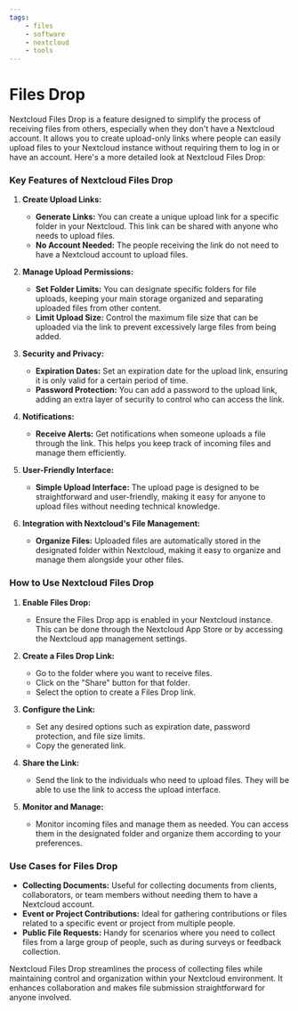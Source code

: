 ```yaml
---
tags:
    - files
    - software
    - nextcloud
    - tools
---
```


# Files Drop

Nextcloud Files Drop is a feature designed to simplify the process of receiving files from others, especially when they don't have a Nextcloud account. It allows you to create upload-only links where people can easily upload files to your Nextcloud instance without requiring them to log in or have an account. Here's a more detailed look at Nextcloud Files Drop:

### **Key Features of Nextcloud Files Drop**

1. **Create Upload Links:**
   - **Generate Links:** You can create a unique upload link for a specific folder in your Nextcloud. This link can be shared with anyone who needs to upload files.
   - **No Account Needed:** The people receiving the link do not need to have a Nextcloud account to upload files.

2. **Manage Upload Permissions:**
   - **Set Folder Limits:** You can designate specific folders for file uploads, keeping your main storage organized and separating uploaded files from other content.
   - **Limit Upload Size:** Control the maximum file size that can be uploaded via the link to prevent excessively large files from being added.

3. **Security and Privacy:**
   - **Expiration Dates:** Set an expiration date for the upload link, ensuring it is only valid for a certain period of time.
   - **Password Protection:** You can add a password to the upload link, adding an extra layer of security to control who can access the link.

4. **Notifications:**
   - **Receive Alerts:** Get notifications when someone uploads a file through the link. This helps you keep track of incoming files and manage them efficiently.

5. **User-Friendly Interface:**
   - **Simple Upload Interface:** The upload page is designed to be straightforward and user-friendly, making it easy for anyone to upload files without needing technical knowledge.

6. **Integration with Nextcloud's File Management:**
   - **Organize Files:** Uploaded files are automatically stored in the designated folder within Nextcloud, making it easy to organize and manage them alongside your other files.

### **How to Use Nextcloud Files Drop**

1. **Enable Files Drop:**
   - Ensure the Files Drop app is enabled in your Nextcloud instance. This can be done through the Nextcloud App Store or by accessing the Nextcloud app management settings.

2. **Create a Files Drop Link:**
   - Go to the folder where you want to receive files.
   - Click on the "Share" button for that folder.
   - Select the option to create a Files Drop link.

3. **Configure the Link:**
   - Set any desired options such as expiration date, password protection, and file size limits.
   - Copy the generated link.

4. **Share the Link:**
   - Send the link to the individuals who need to upload files. They will be able to use the link to access the upload interface.

5. **Monitor and Manage:**
   - Monitor incoming files and manage them as needed. You can access them in the designated folder and organize them according to your preferences.

### **Use Cases for Files Drop**

- **Collecting Documents:** Useful for collecting documents from clients, collaborators, or team members without needing them to have a Nextcloud account.
- **Event or Project Contributions:** Ideal for gathering contributions or files related to a specific event or project from multiple people.
- **Public File Requests:** Handy for scenarios where you need to collect files from a large group of people, such as during surveys or feedback collection.

Nextcloud Files Drop streamlines the process of collecting files while maintaining control and organization within your Nextcloud environment. It enhances collaboration and makes file submission straightforward for anyone involved.

<script data-name="BMC-Widget" data-cfasync="false" src="https://cdnjs.buymeacoffee.com/1.0.0/widget.prod.min.js" data-id="justaguylinux" data-description="Support me on Buy me a coffee!" data-message="" data-color="#FF5F5F" data-position="Right" data-x_margin="18" data-y_margin="18"></script>
